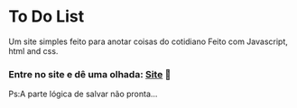 # To Do List
 Um site simples feito para anotar coisas do cotidiano
 Feito com Javascript, html and css.
### Entre no site e dê uma olhada: [Site](https://pedrh77.github.io/To-Do_List/) 👀

Ps:A parte lógica de salvar não pronta...
